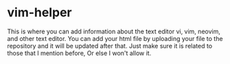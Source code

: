 # vim-helper
This is where you can add information about the text editor vi, vim, neovim, and other text editor. You can add your html file by uploading your file to the repository and it will be updated after that. Just make sure it is related to those that I mention before, Or else I won't allow it.
